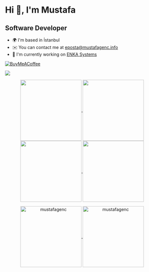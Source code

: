 # Hi 👋, I'm Mustafa

## Software Developer

-   🌍 I'm based in İstanbul
-   ✉️ You can contact me at [eposta@mustafagenc.info](mailto:eposta@mustafagenc.info)
-   🚀 I'm currently working on [ENKA Systems](https://www.enkasystems.com/solutions/egem-global-equipment-management-system/)


[![BuyMeACoffee](https://img.shields.io/badge/Buy%20Me%20a%20Coffee-ffdd00?style=for-the-badge&logo=buy-me-a-coffee&logoColor=black)](https://buymeacoffee.com/mustafagenc)

[![](https://visitcount.itsvg.in/api?id=mustafagenc&label=Profile%20Views&pretty=false)](https://visitcount.itsvg.in)

<p align="center">
    <a href="https://github.com/mustafagenc#gh-light-mode-only">
        <img height="200em" src="https://github-readme-stats.vercel.app/api?username=mustafagenc&count_private=true&show_icons=true&include_all_commits=true&custom_title=mustafagenc%27s%20github%20stats&hide_border=true&line_height=28&theme=graywhite" align = "center"/>
    </a>
    <a href="https://github.com/mustafagenc#gh-light-mode-only">
        <img height="200em" src="https://github-readme-stats.vercel.app/api/top-langs/?username=mustafagenc&count_private=true&show_icons=true&include_all_commits=true&layout=compact&hide_border=true&langs_count=10&theme=graywhite" align = "center"/>
    </a>
    <a href="https://github.com/mustafagenc#gh-dark-mode-only">
        <img height="200em" src="https://github-readme-stats.vercel.app/api?username=mustafagenc&count_private=true&show_icons=true&include_all_commits=true&custom_title=mustafagenc%27s%20github%20stats&hide_border=true&line_height=28&theme=dark" align = "center"/>
    </a>
    <a href="https://github.com/mustafagenc#gh-dark-mode-only">
        <img height="200em" src="https://github-readme-stats.vercel.app/api/top-langs/?username=mustafagenc&count_private=true&show_icons=true&include_all_commits=true&layout=compact&hide_border=true&langs_count=10&theme=dark" align = "center"/>
    </a>
</p>

<p align="center">
    <a href="https://github.com/mustafagenc#gh-light-mode-only">
        <img height="200em" align="center" src="https://github-readme-streak-stats.herokuapp.com/?user=mustafagenc&theme=default" alt="mustafagenc" />
    </a>
    <a href="https://github.com/mustafagenc#gh-dark-mode-only">
        <img height="200em" align="center" src="https://github-readme-streak-stats.herokuapp.com/?user=mustafagenc&theme=dark" alt="mustafagenc" />
    </a>
</p>
